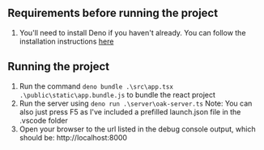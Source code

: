 ## Requirements before running the project

1. You'll need to install Deno if you haven't already. You can follow the installation instructions [here](https://deno.land/)

## Running the project

1. Run the command `deno bundle .\src\app.tsx .\public\static\app.bundle.js` to bundle the react project
2. Run the server using `deno run .\server\oak-server.ts`
    Note: You can also just press F5 as I've included a prefilled launch.json file in the .vscode folder
3. Open your browser to the url listed in the debug console output, which should be: http://localhost:8000